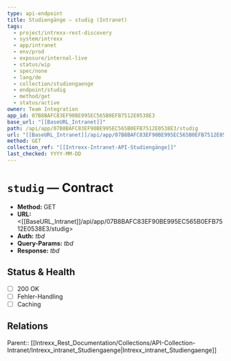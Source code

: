 ```yaml
---
type: api-endpoint
title: Studiengänge — studig (Intranet)
tags:
  - project/intrexx-rest-discovery
  - system/intrexx
  - app/intranet
  - env/prod
  - exposure/internal-live
  - status/wip
  - spec/none
  - lang/de
  - collection/studiengaenge
  - endpoint/studig
  - method/get
  - status/active
owner: Team Integration
app_id: 07B8BAFC83EF90BE995EC565B0EFB7512E0538E3
base_url: "[[BaseURL_Intranet]]"
path: /api/app/07B8BAFC83EF90BE995EC565B0EFB7512E0538E3/studig
url: "[[BaseURL_Intranet]]/api/app/07B8BAFC83EF90BE995EC565B0EFB7512E0538E3/studig"
method: GET
collection_ref: "[[Intrexx-Intranet-API-Studiengänge]]"
last_checked: YYYY-MM-DD
---
```


# `studig` — Contract
- **Method:** GET  
- **URL:** <[[BaseURL_Intranet]]/api/app/07B8BAFC83EF90BE995EC565B0EFB7512E0538E3/studig>  
- **Auth:** _tbd_  
- **Query-Params:** _tbd_  
- **Response:** _tbd_

## Status & Health
- [ ] 200 OK
- [ ] Fehler-Handling
- [ ] Caching

## Relations
Parent:: [[Intrexx_Rest_Documentation/Collections/API-Collection-Intranet/Intrexx_intranet_Studiengaenge|Intrexx_intranet_Studiengaenge]]
